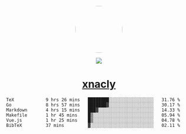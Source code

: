 <p align="center">
  <img style="border-radius: 100px" width="128" height="128" src="https://avatars.githubusercontent.com/u/47723417?v=4"/>
</p>
<p align="center">
  <img src="https://komarev.com/ghpvc/?username=xnacly&&style=flat-square"/>
</p>

<h1 align="center"><a href="https://xnacly.me"> xnacly</a> </h1>

<!--START_SECTION:waka-->

```text
TeX            9 hrs 26 mins   ████████░░░░░░░░░░░░░░░░░   31.76 %
Go             8 hrs 57 mins   ███████▓░░░░░░░░░░░░░░░░░   30.17 %
Markdown       4 hrs 15 mins   ███▓░░░░░░░░░░░░░░░░░░░░░   14.33 %
Makefile       1 hr 45 mins    █▒░░░░░░░░░░░░░░░░░░░░░░░   05.94 %
Vue.js         1 hr 25 mins    █▒░░░░░░░░░░░░░░░░░░░░░░░   04.78 %
BibTeX         37 mins         ▓░░░░░░░░░░░░░░░░░░░░░░░░   02.11 %
```

<!--END_SECTION:waka-->
